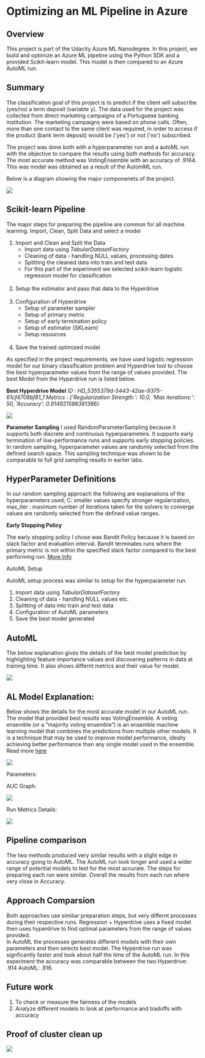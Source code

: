 # Optimizing an ML Pipeline in Azure

## Overview
This project is part of the Udacity Azure ML Nanodegree.
In this project, we build and optimize an Azure ML pipeline using the Python SDK and a provided Scikit-learn model.
This model is then compared to an Azure AutoML run.

## Summary
The classification goal of this project is to predict if the client will subscribe (yes/no) a term deposit (variable y).  The data used for the project was collected from 
direct marketing campaigns of a Portuguese banking institution. The marketing campaigns were based on phone calls. Often, more than one contact to the same client was required, in order to access if the product (bank term deposit) would be ('yes') or not ('no') subscribed. 


The project was done both with a hyperparameter run and a autoML run with the objective to compare the results using both methods for accuracy.  The most accurate method was VotingEnsemble with an accuracy of .9164.  This was model was obtained as a result of the AutomML run. 

Below is a diagram showing the major componenets of the project. 

<img src ="https://github.com/slcdlvpr/PipelineSetup/blob/main/Images/Summary.JPG"/>


## Scikit-learn Pipeline
The major steps for preparing the pipeline are common for all machine learning.  Import, Clean, Split Data and select a model 
<ol>
  <li>Import and Clean and Split the Data
    <ul>
      <li> Import data using <i>TabularDatasetFactory</i> </li>
      <li> Cleaning of data -  handling NULL values, processing dates </li>
      <li> Splitting the cleaned data into train and test data </li>
      <li> For this part of the experiment we selected scikit-learn logistic regression model for classification </li> 
    </ul>
  </li><br>
  <li>Setup the estimator and pass that data to the Hyperdrive</li><br>
  <li> Configuration of Hyperdrive 
    <ul>
      <li> Setup of parameter sampler </li>
      <li> Setup of primary metric </li>
      <li> Setup of early termination policy </li>
      <li> Setup of estimator (SKLearn) </li>
      <li> Setup resources </li>
   </ul>
  </li><br>  
  <li>Save the trained optimized model</li>
</ol>

<p>As specified in the project requirements, we have used logistic regression model for our binary classification problem and Hyperdrive tool to choose the best hyperparameter values from the range of values provided. 
The best Model from the Hyperdrive run is listed below. </p> 

<strong>Best Hyperdrive Model</strong>
<i>ID :  HD_5355379d-5443-42ae-9375-61cf4708bf81_1
Metrics :  {'Regularization Strength:': 10.0, 'Max iterations:': 50, 'Accuracy': 0.914921598381386} </i>

<img src = "https://github.com/slcdlvpr/PipelineSetup/blob/main/Images/hyperparameter.JPG" />



<strong>Parameter Sampling</strong>
I used RandomParameterSampling because it supports both discrete and continuous hyperparameters. It supports early termination of low-performance runs and supports early stopping policies.  In random sampling, hyperparameter values are randomly selected from the defined search space. This sampling technique was shown to be comparable to full grid sampling results in earlier labs. 

## HyperParameter Definitions
In our random sampling approach the following are explanations of the hyperparameters used;  C: smaller values specify stronger regularization, 
max_iter : maximum number of iterations taken for the solvers to converge values are randomly selected from the defined value ranges. 


<strong>Early Stopping Policy</strong>
<p> The early stopping policy I chose was Bandit Policy because it is based on slack factor and evaluation interval. Bandit terminates runs where the primary metric is not within the specified slack factor compared to the best performing run. <a href = 'https://docs.microsoft.com/en-us/python/api/azureml-train-core/azureml.train.hyperdrive.banditpolicy?view=azure-ml-py&preserve-view=true#&preserve-view=truedefinition'> More Info</a></p



## AutoML Setup
AutoML setup process was similar to setup for the hyperparameter run. 
<ol>
  <li> Import data using <i>TabularDatasetFactory</i></li>
  <li> Cleaning of data -  handling NULL values etc. </li>
  <li> Splitting of data into train and test data </li>
  <li> Configuration of AutoML parameters </li>
  <li> Save the best model generated </li>
</ol>

## AutoML 

The below explanation gives the details of the best model prediction by highlighting feature importance values and discovering patterns in data at training time. It also shows differnt metrics and their value for model.

<img src = "https://github.com/slcdlvpr/PipelineSetup/blob/main/Images/AutoML.JPG" />

## AL Model Explanation:
Below shows the details for the most accurate model in our AutoML run. The model that provided best results was VotingEnsemble.  A voting ensemble (or a “majority voting ensemble“) is an ensemble machine learning model that combines the predictions from multiple other models. It is a technique that may be used to improve model performance, ideally achieving better performance than any single model used in the ensemble. Read more <a href="https://machinelearningmastery.com/voting-ensembles-with-python/#:~:text=A%20voting%20ensemble%20(or%20a,model%20used%20in%20the%20ensemble.">here</a>

<img src = "https://github.com/slcdlvpr/PipelineSetup/blob/main/Images/ModelExplanationAML.JPG" />

Parameters:

<p>AUC Graph: </p>
<img src = "https://github.com/slcdlvpr/PipelineSetup/blob/main/Images/AUC%20ML.JPG" />

<p> Run Metrics Details:</p>
<img src = "https://github.com/slcdlvpr/PipelineSetup/blob/main/Images/ParametersAL.JPG" />



## Pipeline comparison
The two methods produced very similar results with a slight edge in accuracy going to AutoML.  The AutoML run took longer and used a wider range of potential models to test for the most accurate.  The steps for preparing each run were similar.  Overall the results from each run where very close in Accuracy.  


## Approach Comparsion
Both approaches use similiar preparation steps, but very differnt processes during their respective runs. Regression + Hyperdrive uses a fixed model then uses hyperdrive to find optimal parameters from the range of values provided.  
In AutoML the processes generates different models with their own parameters and then selects best model. The Hyperdrive run was signficantly faster and took about half the time of the AutoML run.  In this experiment the accuracy was comparable between the two Hyperdrive: .914  AutoML: .916.  


## Future work
<ol>
  <li>To check or measure the fairness of the models</li>
  <li>Analyze different models to look at performance and tradoffs with accuracy</li>
</ol>

## Proof of cluster clean up
<img src = "https://github.com/slcdlvpr/PipelineSetup/blob/main/Images/Cleanup.JPG"/>
